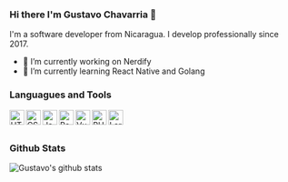 ### Hi there I'm Gustavo Chavarria 👋

I'm a software developer from Nicaragua. I develop professionally since 2017.


<!--
**gustavochavarria/gustavochavarria** is a ✨ _special_ ✨ repository because its `README.md` (this file) appears on your GitHub profile.

Here are some ideas to get you started:
-->

- 🔭 I’m currently working on Nerdify
- 🌱 I’m currently learning React Native and Golang
<!-- - 👯 I’m looking to collaborate on ...  -->
<!-- - 🤔 I’m looking for help with ... -->
<!-- - 💬 Ask me about ... -->
<!-- - 📫 How to reach me: ... -->
<!-- - 😄 Pronouns: ... -->
<!-- - ⚡ Fun fact: ... -->

### Languagues and Tools
<img align="left" title="HTML" alt="HTML" width="26px" src="https://img.icons8.com/color/344/html-5--v1.png" />
<img align="left" title="CSS3" alt="CSS3" width="26px" src="https://img.icons8.com/color/344/css3.png" />
<img align="left" title="Javascript" alt="Javascript" width="26px" src="https://img.icons8.com/color/48/000000/javascript.png"/>
<img align="left" title="React" alt="React" width="26px" src="https://img.icons8.com/officel/344/react.png"/>
<img align="left" title="Vue.js" alt="Vue.js" width="26px" src="https://img.icons8.com/color/344/vue-js.png"/>
<img align="left" title="PHP" alt="PHP" width="26px" src="https://img.icons8.com/officel/344/php-logo.png"/>
<img align="left" title="Laravel" alt="Laravel" width="26px" src="https://img.icons8.com/fluency/344/laravel.png"/>

<br/><br/>

### Github Stats
![Gustavo's github stats](https://github-readme-stats.vercel.app/api?username=gustavochavarria&show_icons=true&theme=light)

